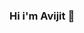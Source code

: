 ### Hi i'm Avijit 👋

<!--
**Avroneel/Avroneel** 
i am passionate in programming.

- 🔭 I’m currently working on ...programmng field
- 🌱 I’m currently learning ...programming languages
- 👯 I’m looking to collaborate on ...google

- 💬 Ask me about ...any programming related doubts
- 📫 How to reach me: ...msg me

